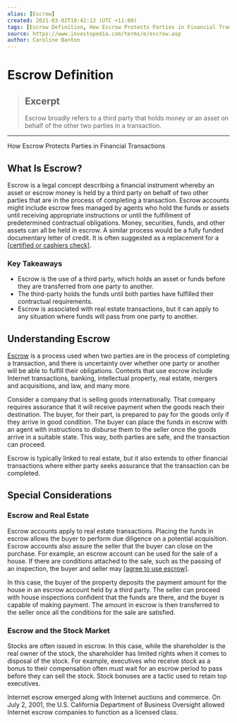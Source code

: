 ```yaml
---
alias: [Escrow]
created: 2021-03-02T19:42:13 (UTC +11:00)
tags: [Escrow Definition, How Escrow Protects Parties in Financial Transactions]
source: https://www.investopedia.com/terms/e/escrow.asp
author: Caroline Banton
---
```


# Escrow Definition

> ## Excerpt
> Escrow broadly refers to a third party that holds money or an asset on behalf of the other two parties in a transaction.

---

How Escrow Protects Parties in Financial Transactions
## What Is Escrow?

Escrow is a legal concept describing a financial instrument whereby an asset or escrow money is held by a third party on behalf of two other parties that are in the process of completing a transaction. Escrow accounts might include escrow fees managed by agents who hold the funds or assets until receiving appropriate instructions or until the fulfillment of predetermined contractual obligations. Money, securities, funds, and other assets can all be held in escrow. A similar process would be a fully funded documentary letter of credit. It is often suggested as a replacement for a [[certified or cashiers check]](https://www.investopedia.com/personal-finance/certified-check-vs-cashiers-check-which-safer/).

### Key Takeaways

-   Escrow is the use of a third party, which holds an asset or funds before they are transferred from one party to another.
-   The third-party holds the funds until both parties have fulfilled their contractual requirements.
-   Escrow is associated with real estate transactions, but it can apply to any situation where funds will pass from one party to another.

## Understanding Escrow

[Escrow](https://www.investopedia.com/articles/mortgages-real-estate/08/closing-escrow-process.asp) is a process used when two parties are in the process of completing a transaction, and there is uncertainty over whether one party or another will be able to fulfill their obligations. Contexts that use escrow include Internet transactions, banking, intellectual property, real estate, mergers and acquisitions, and law, and many more.

Consider a company that is selling goods internationally. That company requires assurance that it will receive payment when the goods reach their destination. The buyer, for their part, is prepared to pay for the goods only if they arrive in good condition. The buyer can place the funds in escrow with an agent with instructions to disburse them to the seller once the goods arrive in a suitable state. This way, both parties are safe, and the transaction can proceed.

Escrow is typically linked to real estate, but it also extends to other financial transactions where either party seeks assurance that the transaction can be completed.

## Special Considerations

### Escrow and Real Estate

Escrow accounts apply to real estate transactions. Placing the funds in escrow allows the buyer to perform due diligence on a potential acquisition. Escrow accounts also assure the seller that the buyer can close on the purchase. For example, an escrow account can be used for the sale of a house. If there are conditions attached to the sale, such as the passing of an inspection, the buyer and seller may [[agree to use escrow]](https://www.investopedia.com/terms/e/escrowagreement.asp).

In this case, the buyer of the property deposits the payment amount for the house in an escrow account held by a third party. The seller can proceed with house inspections confident that the funds are there, and the buyer is capable of making payment. The amount in escrow is then transferred to the seller once all the conditions for the sale are satisfied.

### Escrow and the Stock Market

Stocks are often issued in escrow. In this case, while the shareholder is the real owner of the stock, the shareholder has limited rights when it comes to disposal of the stock. For example, executives who receive stock as a bonus to their compensation often must wait for an escrow period to pass before they can sell the stock. Stock bonuses are a tactic used to retain top executives.

Internet escrow emerged along with Internet auctions and commerce. On July 2, 2001, the U.S. California Department of Business Oversight allowed Internet escrow companies to function as a licensed class.
